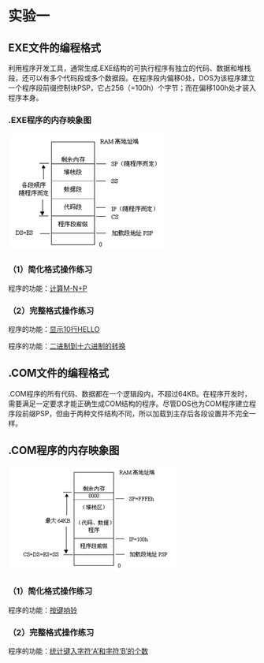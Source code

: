 # 实验一

## EXE文件的编程格式

利用程序开发工具，通常生成.EXE结构的可执行程序有独立的代码、数据和堆栈段，还可以有多个代码段或多个数据段。在程序段内偏移0处，DOS为该程序建立一个程序段前缀控制块PSP，它占256（=100h）个字节；而在偏移100h处才装入程序本身。

### .EXE程序的内存映象图

![avatar](./1.png)

### （1）简化格式操作练习

程序的功能：[计算M-N+P](./M-N+P.asm)

### （2）完整格式操作练习

程序的功能：[显示10行HELLO](./hello.asm)

程序的功能：[二进制到十六进制的转换](./BinToHex.asm)

## .COM文件的编程格式

.COM程序的所有代码、数据都在一个逻辑段内，不超过64KB。在程序开发时，需要满足一定要求才能正确生成COM结构的程序。尽管DOS也为COM程序建立程序段前缀PSP，但由于两种文件结构不同，所以加载到主存后各段设置并不完全一样。

## .COM程序的内存映象图

![avatar](./2.png)

### （1）简化格式操作练习

程序的功能：[按键响铃](./alarm.asm)

### （2）完整格式操作练习

程序的功能：[统计键入字符‘A’和字符‘B’的个数](./count.asm)
